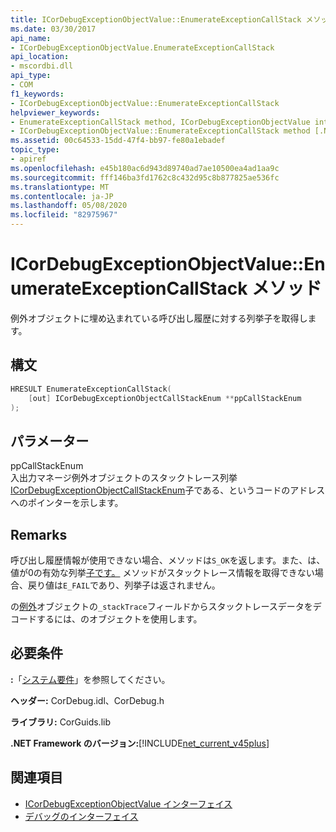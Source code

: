 ```yaml
---
title: ICorDebugExceptionObjectValue::EnumerateExceptionCallStack メソッド
ms.date: 03/30/2017
api_name:
- ICorDebugExceptionObjectValue.EnumerateExceptionCallStack
api_location:
- mscordbi.dll
api_type:
- COM
f1_keywords:
- ICorDebugExceptionObjectValue::EnumerateExceptionCallStack
helpviewer_keywords:
- EnumerateExceptionCallStack method, ICorDebugExceptionObjectValue interface [.NET Framework debugging]
- ICorDebugExceptionObjectValue::EnumerateExceptionCallStack method [.NET Framework debugging]
ms.assetid: 00c64533-15dd-47f4-bb97-fe80a1ebadef
topic_type:
- apiref
ms.openlocfilehash: e45b180ac6d943d89740ad7ae10500ea4ad1aa9c
ms.sourcegitcommit: fff146ba3fd1762c8c432d95c8b877825ae536fc
ms.translationtype: MT
ms.contentlocale: ja-JP
ms.lasthandoff: 05/08/2020
ms.locfileid: "82975967"
---
```

# <a name="icordebugexceptionobjectvalueenumerateexceptioncallstack-method"></a>ICorDebugExceptionObjectValue::EnumerateExceptionCallStack メソッド
例外オブジェクトに埋め込まれている呼び出し履歴に対する列挙子を取得します。  
  
## <a name="syntax"></a>構文  
  
```cpp  
HRESULT EnumerateExceptionCallStack(  
    [out] ICorDebugExceptionObjectCallStackEnum **ppCallStackEnum  
);  
```  
  
## <a name="parameters"></a>パラメーター  
 ppCallStackEnum  
 入出力マネージ例外オブジェクトのスタックトレース列挙[ICorDebugExceptionObjectCallStackEnum](icordebugexceptionobjectcallstackenum-interface.md)子である、というコードのアドレスへのポインターを示します。  
  
## <a name="remarks"></a>Remarks  
 呼び出し履歴情報が使用できない場合、メソッドは`S_OK`を返します。また、は、値が0の有効な列挙[子です。](icordebugexceptionobjectcallstackenum-interface.md) メソッドがスタックトレース情報を取得できない場合、戻り値は`E_FAIL`であり、列挙子は返されません。  
  
 の[例外](icordebugexceptionobjectcallstackenum-interface.md)オブジェクトの`_stackTrace`フィールドからスタックトレースデータをデコードするには、のオブジェクトを使用します。  
  
## <a name="requirements"></a>必要条件  
 **:**「[システム要件](../../get-started/system-requirements.md)」を参照してください。  
  
 **ヘッダー:** CorDebug.idl、CorDebug.h  
  
 **ライブラリ:** CorGuids.lib  
  
 **.NET Framework のバージョン:**[!INCLUDE[net_current_v45plus](../../../../includes/net-current-v45plus-md.md)]  
  
## <a name="see-also"></a>関連項目

- [ICorDebugExceptionObjectValue インターフェイス](icordebugexceptionobjectvalue-interface.md)
- [デバッグのインターフェイス](debugging-interfaces.md)
